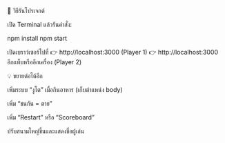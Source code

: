 🚀 วิธีรันโปรเจกต์

เปิด Terminal แล้วรันคำสั่ง:

npm install
npm start


เปิดเบราว์เซอร์ไปที่
👉 http://localhost:3000 (Player 1)
👉 http://localhost:3000 อีกแท็บหรืออีกเครื่อง (Player 2)

💡 ขยายต่อได้อีก

เพิ่มระบบ “งูโต” เมื่อกินอาหาร (เก็บตำแหน่ง body)

เพิ่ม “ชนกัน = ตาย”

เพิ่ม “Restart” หรือ “Scoreboard”

ปรับสนามใหญ่ขึ้นและแสดงชื่อผู้เล่น